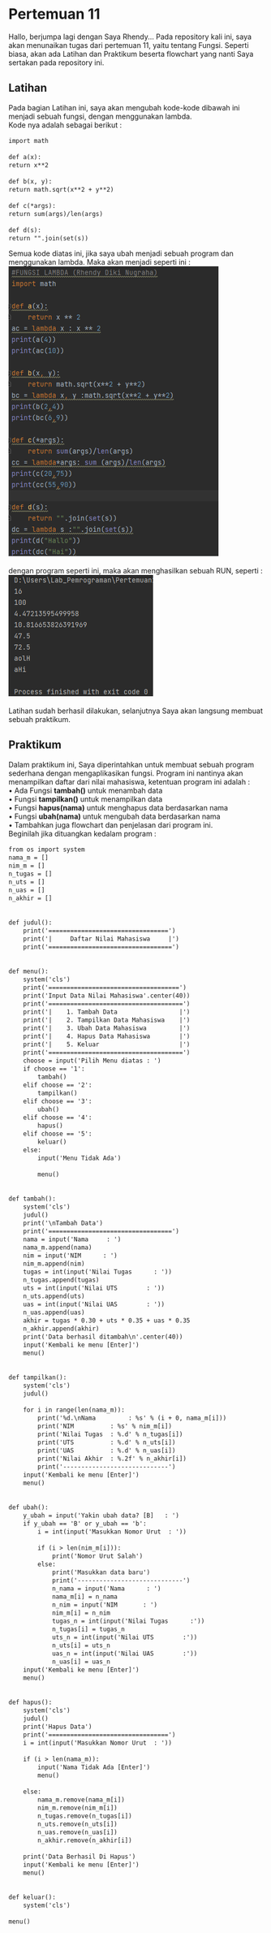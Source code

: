 # Pertemuan 11
Hallo, berjumpa lagi dengan Saya Rhendy... Pada repository kali ini, saya akan menunaikan tugas dari pertemuan 11, yaitu tentang Fungsi. Seperti biasa, akan ada Latihan dan Praktikum beserta flowchart yang nanti Saya sertakan pada repository ini.
## Latihan
Pada bagian Latihan ini, saya akan mengubah kode-kode dibawah ini menjadi sebuah fungsi, dengan menggunakan lambda.<br/>
Kode nya adalah sebagai berikut :<br/>
```
import math

def a(x):
return x**2

def b(x, y):
return math.sqrt(x**2 + y**2)

def c(*args):
return sum(args)/len(args)

def d(s):
return "".join(set(s))
```
Semua kode diatas ini, jika saya ubah menjadi sebuah program dan menggunakan lambda. Maka akan menjadi seperti ini :<br/>
![ss.png](screenshots/ss1.png)<br/><br/>
dengan program seperti ini, maka akan menghasilkan sebuah RUN, seperti :<br/>
![ss.png](screenshots/ss2.png)<br/><br/>
Latihan sudah berhasil dilakukan, selanjutnya Saya akan langsung membuat sebuah praktikum.
## Praktikum
Dalam praktikum ini, Saya diperintahkan untuk membuat sebuah program sederhana dengan mengaplikasikan fungsi. Program ini nantinya akan menampilkan daftar dari nilai mahasiswa, ketentuan program ini adalah :<br/>
• Ada Fungsi **tambah()** untuk menambah data<br/>
• Fungsi **tampilkan()** untuk menampilkan data<br/>
• Fungsi **hapus(nama)** untuk menghapus data berdasarkan nama<br/>
• Fungsi **ubah(nama)** untuk mengubah data berdasarkan nama<br/>
• Tambahkan juga flowchart dan penjelasan dari program ini.<br/>
Beginilah jika dituangkan kedalam program :
```commandline
from os import system
nama_m = []
nim_m = []
n_tugas = []
n_uts = []
n_uas = []
n_akhir = []


def judul():
    print('=================================')
    print('|     Daftar Nilai Mahasiswa     |')
    print('==================================')


def menu():
    system('cls')
    print('====================================')
    print('Input Data Nilai Mahasiswa'.center(40))
    print('=====================================')
    print('|    1. Tambah Data                 |')
    print('|    2. Tampilkan Data Mahasiswa    |')
    print('|    3. Ubah Data Mahasiswa         |')
    print('|    4. Hapus Data Mahasiswa        |')
    print('|    5. Keluar                      |')
    print('=====================================')
    choose = input('Pilih Menu diatas : ')
    if choose == '1':
        tambah()
    elif choose == '2':
        tampilkan()
    elif choose == '3':
        ubah()
    elif choose == '4':
        hapus()
    elif choose == '5':
        keluar()
    else:
        input('Menu Tidak Ada')

        menu()


def tambah():
    system('cls')
    judul()
    print('\nTambah Data')
    print('==================================')
    nama = input('Nama     : ')
    nama_m.append(nama)
    nim = input('NIM      : ')
    nim_m.append(nim)
    tugas = int(input('Nilai Tugas      : '))
    n_tugas.append(tugas)
    uts = int(input('Nilai UTS        : '))
    n_uts.append(uts)
    uas = int(input('Nilai UAS        : '))
    n_uas.append(uas)
    akhir = tugas * 0.30 + uts * 0.35 + uas * 0.35
    n_akhir.append(akhir)
    print('Data berhasil ditambah\n'.center(40))
    input('Kembali ke menu [Enter]')
    menu()


def tampilkan():
    system('cls')
    judul()

    for i in range(len(nama_m)):
        print('%d.\nNama         : %s' % (i + 0, nama_m[i]))
        print('NIM          : %s' % nim_m[i])
        print('Nilai Tugas  : %.d' % n_tugas[i])
        print('UTS          : %.d' % n_uts[i])
        print('UAS          : %.d' % n_uas[i])
        print('Nilai Akhir  : %.2f' % n_akhir[i])
        print('-----------------------------')
    input('Kembali ke menu [Enter]')
    menu()


def ubah():
    y_ubah = input('Yakin ubah data? [B]   : ')
    if y_ubah == 'B' or y_ubah == 'b':
        i = int(input('Masukkan Nomor Urut  : '))

        if (i > len(nim_m[i])):
            print('Nomor Urut Salah')
        else:
            print('Masukkan data baru')
            print('-----------------------------')
            n_nama = input('Nama      : ')
            nama_m[i] = n_nama
            n_nim = input('NIM       : ')
            nim_m[i] = n_nim
            tugas_n = int(input('Nilai Tugas      :'))
            n_tugas[i] = tugas_n
            uts_n = int(input('Nilai UTS        :'))
            n_uts[i] = uts_n
            uas_n = int(input('Nilai UAS        :'))
            n_uas[i] = uas_n
    input('Kembali ke menu [Enter]')
    menu()


def hapus():
    system('cls')
    judul()
    print('Hapus Data')
    print('=================================')
    i = int(input('Masukkan Nomor Urut  : '))

    if (i > len(nama_m)):
        input('Nama Tidak Ada [Enter]')
        menu()

    else:
        nama_m.remove(nama_m[i])
        nim_m.remove(nim_m[i])
        n_tugas.remove(n_tugas[i])
        n_uts.remove(n_uts[i])
        n_uas.remove(n_uas[i])
        n_akhir.remove(n_akhir[i])

    print('Data Berhasil Di Hapus')
    input('Kembali ke menu [Enter]')
    menu()


def keluar():
    system('cls')

menu()
```
